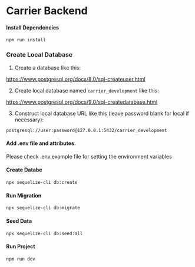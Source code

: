 # Carrier Backend
#### Install Dependencies
```
npm run install
```
### Create Local Database

1. Create a database like this:

https://www.postgresql.org/docs/8.0/sql-createuser.html

2. Create local database named `carrier_development` like this:

https://www.postgresql.org/docs/9.0/sql-createdatabase.html

3. Construct local database URL like this (leave password blank for local if necessary):

`postgresql://user:password@127.0.0.1:5432/carrier_development`

#### Add .env file and attributes.

Please check .env.example file for setting the environment variables

#### Create Databe
```
npx sequelize-cli db:create
```

#### Run Migration
```
npx sequelize-cli db:migrate
```

#### Seed Data
```
npx sequelize-cli db:seed:all
```

#### Run Project
```
npm run dev
```
